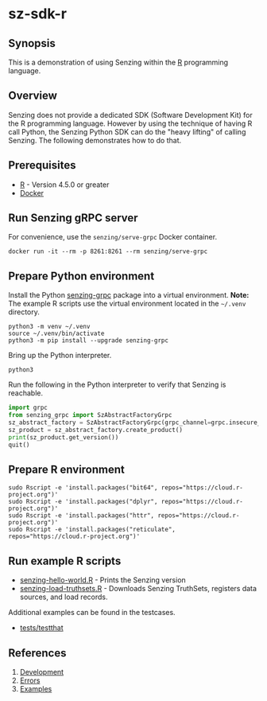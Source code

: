 # sz-sdk-r

## Synopsis

This is a demonstration of using Senzing within the [R] programming language.

## Overview

Senzing does not provide a dedicated SDK (Software Development Kit) for the R programming language.
However by using the technique of having R call Python, the Senzing Python SDK can do the "heavy lifting"
of calling Senzing. The following demonstrates how to do that.

## Prerequisites

- [R] - Version 4.5.0 or greater
- [Docker]

## Run Senzing gRPC server

For convenience, use the `senzing/serve-grpc` Docker container.

```console
docker run -it --rm -p 8261:8261 --rm senzing/serve-grpc
```

## Prepare Python environment

Install the Python [senzing-grpc] package into a virtual environment.
**Note:** The example R scripts use the virtual environment located in the `~/.venv` directory.

```console
python3 -m venv ~/.venv
source ~/.venv/bin/activate
python3 -m pip install --upgrade senzing-grpc
```

Bring up the Python interpreter.

```console
python3
```

Run the following in the Python interpreter to verify that Senzing is reachable.

```python
import grpc
from senzing_grpc import SzAbstractFactoryGrpc
sz_abstract_factory = SzAbstractFactoryGrpc(grpc_channel=grpc.insecure_channel("localhost:8261"))
sz_product = sz_abstract_factory.create_product()
print(sz_product.get_version())
quit()
```

## Prepare R environment

```console
sudo Rscript -e 'install.packages("bit64", repos="https://cloud.r-project.org")'
sudo Rscript -e 'install.packages("dplyr", repos="https://cloud.r-project.org")'
sudo Rscript -e 'install.packages("httr", repos="https://cloud.r-project.org")'
sudo Rscript -e 'install.packages("reticulate", repos="https://cloud.r-project.org")'
```

## Run example R scripts

- [senzing-hello-world.R] - Prints the Senzing version
- [senzing-load-truthsets.R] - Downloads Senzing TruthSets, registers data sources, and load records.

Additional examples can be found in the testcases.

- [tests/testthat]

## References

1. [Development]
1. [Errors]
1. [Examples]

[Development]: docs/development.md
[Docker]:  https://github.com/senzing-garage/knowledge-base/blob/main/WHATIS/docker.md
[Errors]: docs/errors.md
[Examples]: docs/examples.md
[R]: https://github.com/senzing-garage/knowledge-base/blob/main/WHATIS/r.md
[senzing-grpc]: https://github.com/senzing-garage/sz-sdk-python-grpc
[senzing-hello-world.R]: ./examples/grpc/senzing-hello-world.R
[senzing-load-truthsets.R]: ./examples/grpc/senzing-load-truthsets.R
[tests/testthat]: ./tests/testthat
